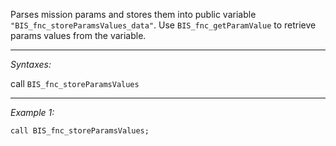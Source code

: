 Parses mission params and stores them into public variable `"BIS_fnc_storeParamsValues_data"`. Use `BIS_fnc_getParamValue` to retrieve params values from the variable.


---
*Syntaxes:*

call `BIS_fnc_storeParamsValues`

---
*Example 1:*

```sqf
call BIS_fnc_storeParamsValues;
```